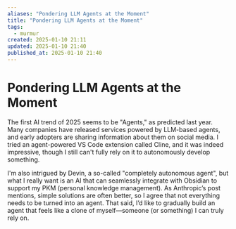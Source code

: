 ```yaml
---
aliases: "Pondering LLM Agents at the Moment"
title: "Pondering LLM Agents at the Moment"
tags:
  - murmur
created: 2025-01-10 21:11
updated: 2025-01-10 21:40
published_at: 2025-01-10 21:40
---
```

# Pondering LLM Agents at the Moment

The first AI trend of 2025 seems to be "Agents," as predicted last year. Many companies have released services powered by LLM-based agents, and early adopters are sharing information about them on social media. I tried an agent-powered VS Code extension called Cline, and it was indeed impressive, though I still can't fully rely on it to autonomously develop something.

I'm also intrigued by Devin, a so-called "completely autonomous agent", but what I really want is an AI that can seamlessly integrate with Obsidian to support my PKM (personal knowledge management). As Anthropic’s post mentions, simple solutions are often better, so I agree that not everything needs to be turned into an agent. That said, I’d like to gradually build an agent that feels like a clone of myself—someone (or something) I can truly rely on.